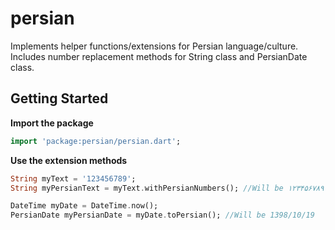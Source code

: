 # persian

Implements helper functions/extensions for Persian language/culture. Includes number replacement methods for String class and PersianDate class.

## Getting Started

**Import the package**

```dart
import 'package:persian/persian.dart';
```

**Use the extension methods**
```dart
String myText = '123456789';
String myPersianText = myText.withPersianNumbers(); //Will be ۱۲۳۴۵۶۷۸۹
```

```dart
DateTime myDate = DateTime.now();
PersianDate myPersianDate = myDate.toPersian(); //Will be 1398/10/19
```

